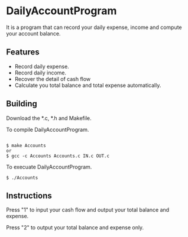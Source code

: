 # DailyAccountProgram
It is a program that can record your daily expense, income and compute your account balance.

## Features
* Record daily expense.
* Record daily income.
* Recover the detail of cash flow
* Calculate you total balance and total expense automatically.

## Building
Download the *.c, *.h and Makefile.

To compile DailyAccountProgram.
<pre><code>
$ make Accounts
or
$ gcc -c Accounts Accounts.c IN.c OUT.c
</code></pre>

To execuate DailyAccountProgram.
<pre><code>$ ./Accounts
</code></pre>

## Instructions
Press "1" to input your cash flow and output your total balance and expense.

Press "2" to output your total balance and expense only.



